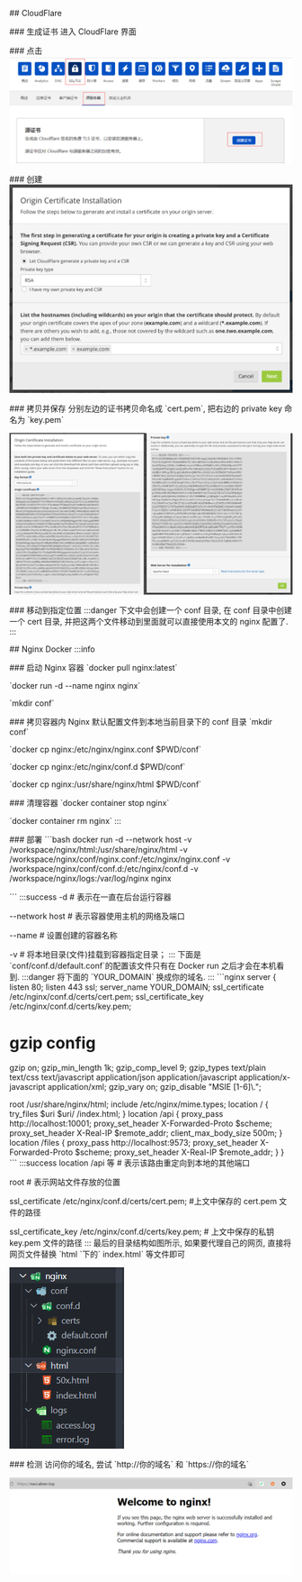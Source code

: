 \## CloudFlare

\### 生成证书
进入 CloudFlare 界面

\### 点击
![image.png](assert/1622122889294-92bfe6b2-1432-4a57-b42b-1f04a0226ce2.png)

\### 创建
![](assert/1622122426093-47b98e13-2022-4af3-9b72-7df8b82cc492.png)

\### 拷贝并保存
分别左边的证书拷贝命名成 \`cert.pem\`, 把右边的 private key 命名为 \`key.pem\`

![](assert/1622122432592-da51b07b-1b87-4452-9ec1-475eb23bd582.png)

\### 移动到指定位置
:::danger
下文中会创建一个 conf 目录, 在 conf 目录中创建一个 cert 目录, 并把这两个文件移动到里面就可以直接使用本文的 nginx 配置了.
:::

\## Nginx Docker
:::info

\### 启动 Nginx 容器
\`docker pull nginx:latest\`

\`docker run -d --name nginx nginx\`

\`mkdir conf\`

\### 拷贝容器内 Nginx 默认配置文件到本地当前目录下的 conf 目录
\`mkdir conf\`

\`docker cp nginx:/etc/nginx/nginx.conf $PWD/conf\`

\`docker cp nginx:/etc/nginx/conf.d $PWD/conf\`

\`docker cp nginx:/usr/share/nginx/html $PWD/conf\`

\### 清理容器
\`docker container stop nginx\`

\`docker container rm nginx\`
:::

\### 部署
\`\`\`bash
docker run -d --network host -v /workspace/nginx/html:/usr/share/nginx/html -v /workspace/nginx/conf/nginx.conf:/etc/nginx/nginx.conf -v /workspace/nginx/conf/conf.d:/etc/nginx/conf.d -v /workspace/nginx/logs:/var/log/nginx nginx

\`\`\`
:::success
-d # 表示在一直在后台运行容器

--network host # 表示容器使用主机的网络及端口

--name # 设置创建的容器名称

-v # 将本地目录(文件)挂载到容器指定目录；
:::
下面是 \`conf/conf.d/default.conf\`的配置该文件只有在 Docker run 之后才会在本机看到.
:::danger
将下面的 \`YOUR\_DOMAIN\` 换成你的域名.
:::
\`\`\`nginx
server {
 listen 80;
 listen 443 ssl;
 server\_name YOUR\_DOMAIN;
 ssl\_certificate /etc/nginx/conf.d/certs/cert.pem;
 ssl\_certificate\_key /etc/nginx/conf.d/certs/key.pem;
 # gzip config
 gzip on;
 gzip\_min\_length 1k;
 gzip\_comp\_level 9;
 gzip\_types text/plain text/css text/javascript application/json application/javascript application/x-javascript application/xml;
 gzip\_vary on;
 gzip\_disable "MSIE [1-6]\\.";

 root /usr/share/nginx/html;
 include /etc/nginx/mime.types;
 location / {
 try\_files $uri $uri/ /index.html;
 }
 location /api {
 proxy\_pass http://localhost:10001;
 proxy\_set\_header X-Forwarded-Proto $scheme;
 proxy\_set\_header X-Real-IP $remote\_addr;
 client\_max\_body\_size 500m;
 }
 location /files {
 proxy\_pass http://localhost:9573;
 proxy\_set\_header X-Forwarded-Proto $scheme;
 proxy\_set\_header X-Real-IP $remote\_addr;
 }
}
\`\`\`
:::success
location /api 等 # 表示该路由重定向到本地的其他端口

root # 表示网站文件存放的位置

ssl\_certificate /etc/nginx/conf.d/certs/cert.pem; #上文中保存的 cert.pem 文件的路径

ssl\_certificate\_key /etc/nginx/conf.d/certs/key.pem; # 上文中保存的私钥 key.pem 文件的路径
:::
最后的目录结构如图所示, 如果要代理自己的网页, 直接将网页文件替换 \`html \`下的\` index.html\` 等文件即可

![image.png](assert/1622122382935-d262ba07-17b2-4227-bd4b-daf746bba97d.png)

\### 检测
访问你的域名, 尝试 \`http://你的域名\` 和 \`https://你的域名\`

![image.png](assert/1622122789711-0b3dc7d0-cda2-4213-a01d-d08d886384d6.png)